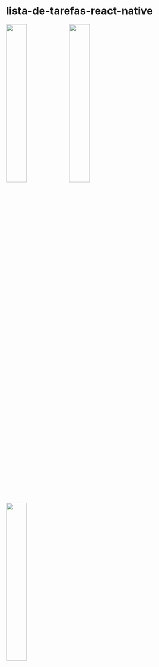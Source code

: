 # lista-de-tarefas-react-native

 <div>
  <img src="https://user-images.githubusercontent.com/59899335/215305640-bc1b8814-3b00-48d3-9618-e8c7e66df14e.png" width="33%">
  <img src="https://user-images.githubusercontent.com/59899335/215305360-e7db6932-5e5c-426c-a822-d16036c69c7d.png" width="33%">
  <img src="https://user-images.githubusercontent.com/59899335/215305358-d502400e-4e33-442e-a36e-35c9191d470d.png" width="33%">
</div>
